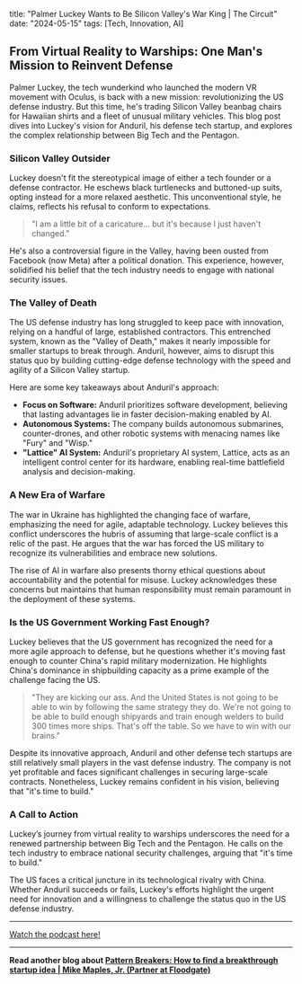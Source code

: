 

title: "Palmer Luckey Wants to Be Silicon Valley's War King | The Circuit"
date: "2024-05-15"
tags: [Tech, Innovation, AI]


## From Virtual Reality to Warships: One Man's Mission to Reinvent Defense

Palmer Luckey, the tech wunderkind who launched the modern VR movement with Oculus, is back with a new mission: revolutionizing the US defense industry. But this time, he's trading Silicon Valley beanbag chairs for Hawaiian shirts and a fleet of unusual military vehicles. This blog post dives into Luckey's vision for Anduril, his defense tech startup, and explores the complex relationship between Big Tech and the Pentagon.

### Silicon Valley Outsider

Luckey doesn't fit the stereotypical image of either a tech founder or a defense contractor. He eschews black turtlenecks and buttoned-up suits, opting instead for a more relaxed aesthetic. This unconventional style, he claims, reflects his refusal to conform to expectations.

> "I am a little bit of a caricature… but it's because I just haven't changed." 

He's also a controversial figure in the Valley, having been ousted from Facebook (now Meta) after a political donation. This experience, however, solidified his belief that the tech industry needs to engage with national security issues.

### The Valley of Death 

The US defense industry has long struggled to keep pace with innovation, relying on a handful of large, established contractors. This entrenched system, known as the "Valley of Death," makes it nearly impossible for smaller startups to break through. Anduril, however, aims to disrupt this status quo by building cutting-edge defense technology with the speed and agility of a Silicon Valley startup.

Here are some key takeaways about Anduril's approach:

* **Focus on Software:** Anduril prioritizes software development, believing that lasting advantages lie in faster decision-making enabled by AI.
* **Autonomous Systems:** The company builds autonomous submarines, counter-drones, and other robotic systems with menacing names like "Fury" and "Wisp." 
* **"Lattice" AI System:**  Anduril's proprietary AI system, Lattice, acts as an intelligent control center for its hardware, enabling real-time battlefield analysis and decision-making.

### A New Era of Warfare

The war in Ukraine has highlighted the changing face of warfare, emphasizing the need for agile, adaptable technology. Luckey believes this conflict underscores the hubris of assuming that large-scale conflict is a relic of the past. He argues that the war has forced the US military to recognize its vulnerabilities and embrace new solutions.

The rise of AI in warfare also presents thorny ethical questions about accountability and the potential for misuse. Luckey acknowledges these concerns but maintains that human responsibility must remain paramount in the deployment of these systems. 

### Is the US Government Working Fast Enough?

Luckey believes that the US government has recognized the need for a more agile approach to defense, but he questions whether it's moving fast enough to counter China's rapid military modernization. He highlights China's dominance in shipbuilding capacity as a prime example of the challenge facing the US.

> "They are kicking our ass. And the United States is not going to be able to win by following the same strategy they do. We're not going to be able to build enough shipyards and train enough welders to build 300 times more ships. That's off the table. So we have to win with our brains."

Despite its innovative approach, Anduril and other defense tech startups are still relatively small players in the vast defense industry. The company is not yet profitable and faces significant challenges in securing large-scale contracts. Nonetheless, Luckey remains confident in his vision, believing that "it's time to build."

### A Call to Action

Luckey’s journey from virtual reality to warships underscores the need for a renewed partnership between Big Tech and the Pentagon. He calls on the tech industry to embrace national security challenges, arguing that "it's time to build." 

The US faces a critical juncture in its technological rivalry with China. Whether Anduril succeeds or fails, Luckey's efforts highlight the urgent need for innovation and a willingness to challenge the status quo in the US defense industry.

---

<a href="https://youtube.com/watch?v=ItLFpYha6Wc" target="_blank">Watch the podcast here!</a>


---

**Read another blog about [Pattern Breakers: How to find a breakthrough startup idea | Mike Maples, Jr. (Partner at Floodgate)](./20240707-mikemaplesjr-lennyspodcast)**
